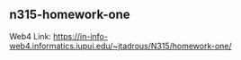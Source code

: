 ## n315-homework-one

Web4 Link: https://in-info-web4.informatics.iupui.edu/~jtadrous/N315/homework-one/
